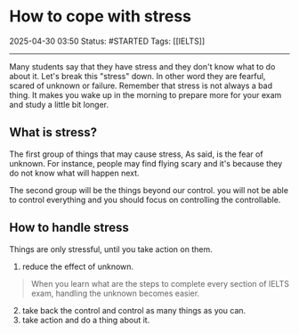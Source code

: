 # How to cope with stress

2025-04-30 03:50
Status: #STARTED
Tags: [[IELTS]]

---
Many students say that they have stress and they don't know what to do about it. Let's break this "stress" down. In other word they are fearful, scared of unknown or failure. 
Remember that stress is not always a bad thing. It makes you wake up in the morning to prepare more for your exam and study a little bit longer.
## What is stress?
The first group of things that may cause stress, As said, is the fear of unknown. For instance, people may find flying scary and it's because they do not know what will happen next.

The second group will be the things beyond our control. you will not be able to control everything and you should focus on controlling the controllable.

## How to handle stress
Things are only stressful, until you take action on them.
1. reduce the effect of unknown.
>When you learn what are the steps to complete every section of IELTS exam, handling the unknown becomes easier. 
2. take back the control and control as many things as you can.
3. take action and do a thing about it.